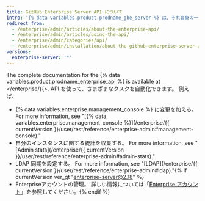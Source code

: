 ```yaml
---
title: GitHub Enterprise Server API について
intro: '{% data variables.product.prodname_ghe_server %} は、それ自身の一連の API エンドポイントだけでなく、{% data variables.product.prodname_dotcom_the_website %} で使用できるのと同じ強力な API もサポートしています。'
redirect_from:
  - /enterprise/admin/articles/about-the-enterprise-api/
  - /enterprise/admin/articles/using-the-api/
  - /enterprise/admin/categories/api/
  - /enterprise/admin/installation/about-the-github-enterprise-server-api
versions:
  enterprise-server: '*'
---
```


The complete documentation for the {% data variables.product.prodname_enterprise_api %} is available at </enterprise/{{>. API を使って、さまざまなタスクを自動化できます。 例えば、

- {% data variables.enterprise.management_console %} に変更を加える。 For more information, see "[{% data variables.enterprise.management_console %}](/enterprise/{{ currentVersion }}/user/rest/reference/enterprise-admin#management-console)."
- 自分のインスタンスに関する統計を収集する。 For more information, see "[Admin stats](/enterprise/{{ currentVersion }}/user/rest/reference/enterprise-admin#admin-stats)."
- LDAP 同期を設定する。 For more information, see "[LDAP](/enterprise/{{ currentVersion }}/user/rest/reference/enterprise-admin#ldap)."{% if currentVersion ver_gt "enterprise-server@2.18" %}
- Enterpriseアカウントの管理。 詳しい情報については「[Enterprise アカウント](/v4/guides/managing-enterprise-accounts)」を参照してください。{% endif %}
